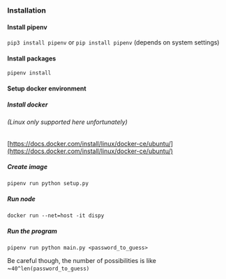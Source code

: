 ### Installation
#### Install pipenv

`pip3 install pipenv` or `pip install pipenv` (depends on system settings)


#### Install packages
`pipenv install`

#### Setup docker environment
##### Install docker 
###### (Linux only supported here unfortunately)
[https://docs.docker.com/install/linux/docker-ce/ubuntu/](https://docs.docker.com/install/linux/docker-ce/ubuntu/)

##### Create image
`pipenv run python setup.py`

##### Run node
`docker run --net=host -it dispy`

##### Run the program
`pipenv run python main.py <password_to_guess>`

Be careful though, the number of possibilities is like ~```40^len(password_to_guess)```